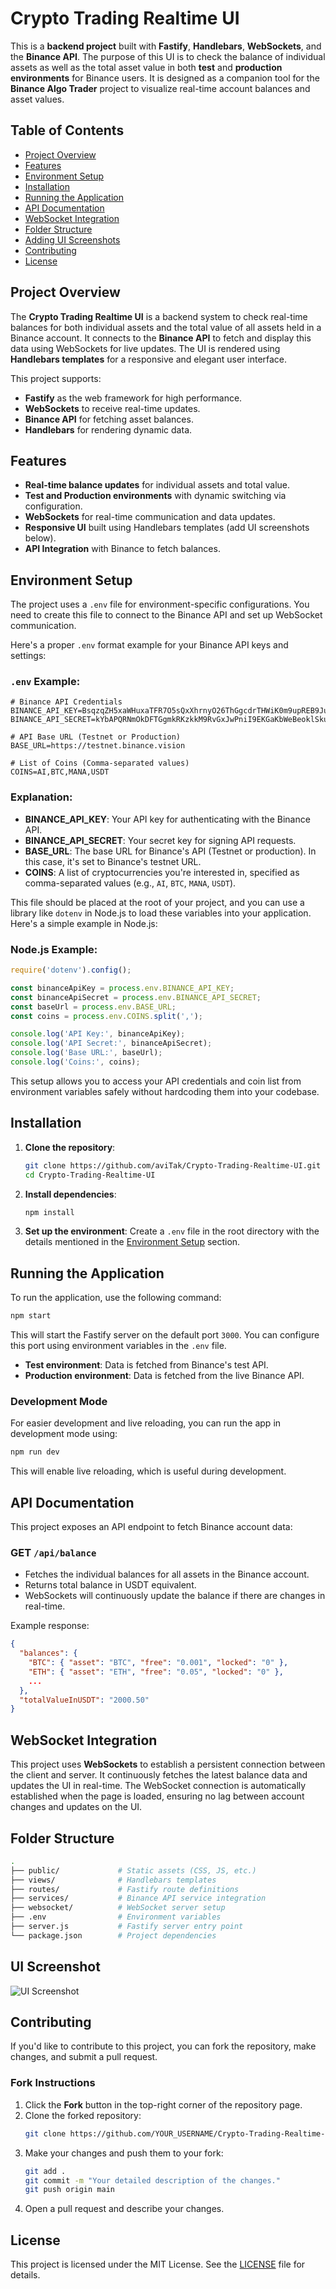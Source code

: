 # Crypto Trading Realtime UI

This is a **backend project** built with **Fastify**, **Handlebars**, **WebSockets**, and the **Binance API**. The purpose of this UI is to check the balance of individual assets as well as the total asset value in both **test** and **production environments** for Binance users. It is designed as a companion tool for the **Binance Algo Trader** project to visualize real-time account balances and asset values.

## Table of Contents

- [Project Overview](#project-overview)
- [Features](#features)
- [Environment Setup](#environment-setup)
- [Installation](#installation)
- [Running the Application](#running-the-application)
- [API Documentation](#api-documentation)
- [WebSocket Integration](#websocket-integration)
- [Folder Structure](#folder-structure)
- [Adding UI Screenshots](#adding-ui-screenshots)
- [Contributing](#contributing)
- [License](#license)

## Project Overview

The **Crypto Trading Realtime UI** is a backend system to check real-time balances for both individual assets and the total value of all assets held in a Binance account. It connects to the **Binance API** to fetch and display this data using WebSockets for live updates. The UI is rendered using **Handlebars templates** for a responsive and elegant user interface.

This project supports:
- **Fastify** as the web framework for high performance.
- **WebSockets** to receive real-time updates.
- **Binance API** for fetching asset balances.
- **Handlebars** for rendering dynamic data.

## Features

- **Real-time balance updates** for individual assets and total value.
- **Test and Production environments** with dynamic switching via configuration.
- **WebSockets** for real-time communication and data updates.
- **Responsive UI** built using Handlebars templates (add UI screenshots below).
- **API Integration** with Binance to fetch balances.

## Environment Setup

The project uses a `.env` file for environment-specific configurations. You need to create this file to connect to the Binance API and set up WebSocket communication.

Here's a proper `.env` format example for your Binance API keys and settings:

### `.env` Example:
```env
# Binance API Credentials
BINANCE_API_KEY=BsqzqZH5xaWHuxaTFR7O5sQxXhrnyO26ThGgcdrTHWiK0m9upREB9JuiJZSqDE3K
BINANCE_API_SECRET=kYbAPQRNmOkDFTGgmkRKzkkM9RvGxJwPniI9EKGaKbWeBeoklSkuAtdLQq1xjG72

# API Base URL (Testnet or Production)
BASE_URL=https://testnet.binance.vision

# List of Coins (Comma-separated values)
COINS=AI,BTC,MANA,USDT
```

### Explanation:
- **BINANCE_API_KEY**: Your API key for authenticating with the Binance API.
- **BINANCE_API_SECRET**: Your secret key for signing API requests.
- **BASE_URL**: The base URL for Binance's API (Testnet or production). In this case, it's set to Binance's testnet URL.
- **COINS**: A list of cryptocurrencies you're interested in, specified as comma-separated values (e.g., `AI`, `BTC`, `MANA`, `USDT`).

This file should be placed at the root of your project, and you can use a library like `dotenv` in Node.js to load these variables into your application. Here's a simple example in Node.js:

### Node.js Example:
```javascript
require('dotenv').config();

const binanceApiKey = process.env.BINANCE_API_KEY;
const binanceApiSecret = process.env.BINANCE_API_SECRET;
const baseUrl = process.env.BASE_URL;
const coins = process.env.COINS.split(',');

console.log('API Key:', binanceApiKey);
console.log('API Secret:', binanceApiSecret);
console.log('Base URL:', baseUrl);
console.log('Coins:', coins);
```

This setup allows you to access your API credentials and coin list from environment variables safely without hardcoding them into your codebase.

## Installation

1. **Clone the repository**:
   ```bash
   git clone https://github.com/aviTak/Crypto-Trading-Realtime-UI.git
   cd Crypto-Trading-Realtime-UI
   ```

2. **Install dependencies**:
   ```bash
   npm install
   ```

3. **Set up the environment**:
   Create a `.env` file in the root directory with the details mentioned in the [Environment Setup](#environment-setup) section.

## Running the Application

To run the application, use the following command:

```bash
npm start
```

This will start the Fastify server on the default port `3000`. You can configure this port using environment variables in the `.env` file.

- **Test environment**: Data is fetched from Binance's test API.
- **Production environment**: Data is fetched from the live Binance API.

### Development Mode

For easier development and live reloading, you can run the app in development mode using:

```bash
npm run dev
```

This will enable live reloading, which is useful during development.

## API Documentation

This project exposes an API endpoint to fetch Binance account data:

### GET `/api/balance`

- Fetches the individual balances for all assets in the Binance account.
- Returns total balance in USDT equivalent.
- WebSockets will continuously update the balance if there are changes in real-time.

Example response:

```json
{
  "balances": {
    "BTC": { "asset": "BTC", "free": "0.001", "locked": "0" },
    "ETH": { "asset": "ETH", "free": "0.05", "locked": "0" },
    ...
  },
  "totalValueInUSDT": "2000.50"
}
```

## WebSocket Integration

This project uses **WebSockets** to establish a persistent connection between the client and server. It continuously fetches the latest balance data and updates the UI in real-time. The WebSocket connection is automatically established when the page is loaded, ensuring no lag between account changes and updates on the UI.

## Folder Structure

```bash
.
├── public/             # Static assets (CSS, JS, etc.)
├── views/              # Handlebars templates
├── routes/             # Fastify route definitions
├── services/           # Binance API service integration
├── websocket/          # WebSocket server setup
├── .env                # Environment variables
├── server.js           # Fastify server entry point
└── package.json        # Project dependencies
```

## UI Screenshot

![UI Screenshot](public/images/screenshot1.png)

## Contributing

If you'd like to contribute to this project, you can fork the repository, make changes, and submit a pull request.

### Fork Instructions

1. Click the **Fork** button in the top-right corner of the repository page.
2. Clone the forked repository:
   ```bash
   git clone https://github.com/YOUR_USERNAME/Crypto-Trading-Realtime-UI.git
   ```
3. Make your changes and push them to your fork:
   ```bash
   git add .
   git commit -m "Your detailed description of the changes."
   git push origin main
   ```
4. Open a pull request and describe your changes.

## License

This project is licensed under the MIT License. See the [LICENSE](LICENSE) file for details.
